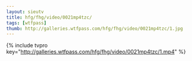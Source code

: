 ```yaml
--- 
layout: sieutv
title: hfg/fhg/video/0021mp4tzc/
tags: [wtfpass]
thumb: http://galleries.wtfpass.com/hfg/fhg/video/0021mp4tzc/1.jpg
---
```

{% include tvpro key="http://galleries.wtfpass.com/hfg/fhg/video/0021mp4tzc/1.mp4" %} 
